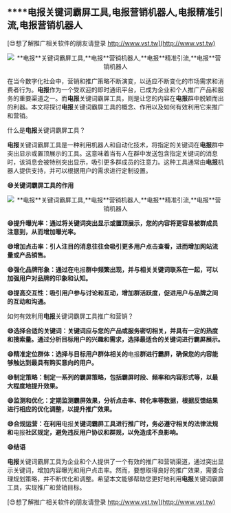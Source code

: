 ## ****电报**关键词霸屏工具,**电报**营销机器人,**电报**精准引流,**电报**营销机器人**

[😍想了解推广相关软件的朋友请登录 http://www.vst.tw](http://www.vst.tw)

 <center><img src="https://vst.tw/MP4/tuiguang/png/6.png" alt="**电报**关键词霸屏工具,**电报**营销机器人,**电报**精准引流,**电报**营销机器人"></center>

在当今数字化社会中，营销和推广策略不断演变，以适应不断变化的市场需求和消费者行为。**电报**作为一个受欢迎的即时通讯平台，已成为企业和个人推广产品和服务的重要渠道之一。而**电报**关键词霸屏工具，则是让您的内容在**电报**群中脱颖而出的利器。本文将探讨**电报**关键词霸屏工具的概念、作用以及如何有效利用它来推广和营销。

什么是**电报**关键词霸屏工具？

**电报**关键词霸屏工具是一种利用机器人和自动化技术，将指定的关键词在**电报**群中突出显示或置顶展示的工具。这意味着当有人在群中发送包含指定关键词的消息时，该消息会被特别突出显示，吸引更多群成员的注意力。这种工具通常由**电报**机器人提供支持，并可以根据用户的需求进行定制设置。

**😄关键词霸屏工具的作用**

 <center><img src="https://vst.tw/MP4/tuiguang/png/2.png" alt="**电报**关键词霸屏工具,**电报**营销机器人,**电报**精准引流,**电报**营销机器人"></center>

**😄提升曝光率：通过将关键词突出显示或置顶展示，您的内容将更容易被群成员注意到，从而增加曝光率。**

**😄增加点击率：引人注目的消息往往会吸引更多用户点击查看，进而增加网站流量或产品销售。**

**😄强化品牌形象：通过在**电报**群中频繁出现，并与相关关键词联系在一起，可以加强用户对品牌的印象和认知。**

**😄提高交互性：吸引用户参与讨论和互动，增加群活跃度，促进用户与品牌之间的互动和沟通。**

如何有效利用**电报**关键词霸屏工具推广和营销？

**😄选择合适的关键词：关键词应与您的产品或服务密切相关，并具有一定的热度和搜索量。通过分析目标用户的兴趣和需求，选择最适合的关键词进行霸屏展示。**

**😄精准定位群体：选择与目标用户群体相关的**电报**群进行霸屏，确保您的内容能够触达到最具有购买意向的用户。**

**😄制定策略：制定一系列的霸屏策略，包括霸屏时段、频率和内容形式等，以最大程度地提升效果。**

**😄监测和优化：定期监测霸屏效果，分析点击率、转化率等数据，根据反馈结果进行相应的优化调整，以提升推广效果。**

**😄合规运营：在利用**电报**关键词霸屏工具进行推广时，务必遵守相关的法律法规和**电报**社区规定，避免违反用户协议和群规，以免造成不良影响。**

**😄结语**

**电报**关键词霸屏工具为企业和个人提供了一个有效的推广和营销渠道，通过突出显示关键词，增加内容曝光和用户点击率。然而，要想取得良好的推广效果，需要合理规划策略，并不断优化和调整。希望本文能够帮助您更好地利用**电报**关键词霸屏工具，实现推广和营销目标。

[😍想了解推广相关软件的朋友请登录 http://www.vst.tw](http://www.vst.tw)



